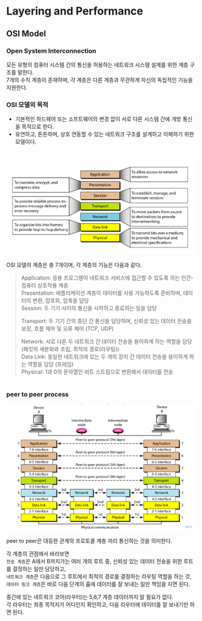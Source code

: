 # Layering and Performance

## OSI Model

### Open System Interconnection  

모든 유형의 컴퓨터 시스템 간의 통신을 허용하는 네트워크 시스템 설계를 위한 계층 구조를 말한다.  
7개의 수직 계층이 존재하며, 각 계층은 다른 계층과 무관하게 자신의 독립적인 기능을 지원한다.
  
### OSI 모델의 목적
- 기본적인 하드웨어 또는 소프트웨어의 변경 없이 서로 다른 시스템 간에 개방 통신을 목적으로 한다.
- 유연하고, 튼튼하며, 상호 연동할 수 있는 네트워크 구조를 설계하고 이해하기 위한 모델이다.

#

<img src="img/osi01.png">

OSI 모델의 계층은 총 7개이며, 각 계층의 기능은 다음과 같다.
  
> Application: 응용 프로그램이 네트워크 서비스에 접근할 수 있도록 하는 인간-컴퓨터 상호작용 계층  
> Presentation: 애플리케이션 계층이 데이터를 사용 가능하도록 준비하며, 데이터의 변환, 암호화, 압축을 담당  
> Session: 두 기기 사이의 통신을 시작하고 종료하는 일을 담당  
>   
> Transport: 두 기기 간의 종단 간 통신을 담당하며, 신뢰성 있는 데이터 전송을 보장, 흐름 제어 및 오류 제어 (TCP, UDP)  
>   
> Network: 서로 다른 두 네트워크 간 데이터 전송을 용이하게 하는 역할을 담당 (패킷의 세분화와 조립, 최적의 경로(라우팅))  
> Data Link: 동일한 네트워크에 있는 두 개의 장치 간 데이터 전송을 용이하게 하는 역할을 담당 (프레임)  
> Physical: 1과 0의 문자열인 비트 스트림으로 변환해서 데이터를 전송

#

### peer to peer process

<img src="img/osi02.png">

peer to peer은 대등한 관계의 프로토콜 계층 끼리 통신하는 것을 의미한다.  

각 계층의 관점에서 바라보면  
`전송 계층`은 A에서 B까지가는 여러 개의 루트 중, 신뢰성 있는 데이터 전송을 위한 루트를 결정하는 일만 담당하고,  
`네트워크 계층`은 다음으로 그 루트에서 최적의 경로를 결정하는 라우팅 역할을 하는 것,  
`데이터 링크 계층`은 바로 다음 단계의 홉에 데이터를 잘 보내는 일만 책임을 지면 된다.
  
중간에 있는 네트워크 코어(라우터)는 5,6,7 계층 데이터까지 알 필요가 없다.  
각 라우터는 최종 목적지가 어디인지 확인하고, 다음 라우터에 데이터를 잘 보내기만 하면 된다.
